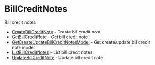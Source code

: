 # BillCreditNotes

Bill credit notes


* [CreateBillCreditNote](createbillcreditnote.md) - Create bill credit note
* [GetBillCreditNote](getbillcreditnote.md) - Get bill credit note
* [GetCreateUpdateBillCreditNotesModel](getcreateupdatebillcreditnotesmodel.md) - Get create/update bill credit note model
* [ListBillCreditNotes](listbillcreditnotes.md) - List bill credit notes
* [UpdateBillCreditNote](updatebillcreditnote.md) - Update bill credit note